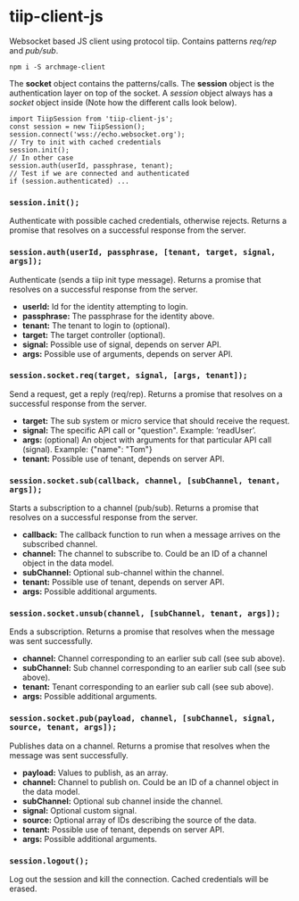 # tiip-client-js
Websocket based JS client using protocol tiip. Contains patterns *req/rep* and *pub/sub*.

```
npm i -S archmage-client
```

The **socket** object contains the patterns/calls. The **session** object is the authentication layer on top of the socket. A *session* object always has a *socket* object inside (Note how the different calls look below).

```
import TiipSession from 'tiip-client-js';
const session = new TiipSession();
session.connect('wss://echo.websocket.org');
// Try to init with cached credentials
session.init();
// In other case
session.auth(userId, passphrase, tenant);
// Test if we are connected and authenticated
if (session.authenticated) ...
```

### ```session.init();```
Authenticate with possible cached credentials, otherwise rejects.
Returns a promise that resolves on a successful response from the server.

### ```session.auth(userId, passphrase, [tenant, target, signal, args]);```
Authenticate (sends a tiip init type message).
Returns a promise that resolves on a successful response from the server.
-	**userId:** Id for the identity attempting to login.
-	**passphrase:** The passphrase for the identity above.
-	**tenant:** The tenant to login to (optional).
-	**target:** The target controller (optional).
-	**signal:** Possible use of signal, depends on server API.
-	**args:** Possible use of arguments, depends on server API.

### ```session.socket.req(target, signal, [args, tenant]);```
Send a request, get a reply (req/rep).
Returns a promise that resolves on a successful response from the server.
-	**target:** The sub system or micro service that should receive the request.
-	**signal:** The specific API call or "question". Example: ‘readUser’.
-	**args:** (optional) An object with arguments for that particular API call (signal). Example: {"name": "Tom"}
-	**tenant:** Possible use of tenant, depends on server API.

### ```session.socket.sub(callback, channel, [subChannel, tenant, args]);```
Starts a subscription to a channel (pub/sub).
Returns a promise that resolves on a successful response from the server.
-	**callback:** The callback function to run when a message arrives on the subscribed channel.
-	**channel:** The channel to subscribe to. Could be an ID of a channel object in the data model.
-	**subChannel:** Optional sub-channel within the channel.
- **tenant:** Possible use of tenant, depends on server API.
-	**args:** Possible additional arguments.

### ```session.socket.unsub(channel, [subChannel, tenant, args]);```
Ends a subscription.
Returns a promise that resolves when the message was sent successfully.
-	**channel:** Channel corresponding to an earlier sub call (see sub above).
-	**subChannel:** Sub channel corresponding to an earlier sub call (see sub above).
-	**tenant:** Tenant corresponding to an earlier sub call (see sub above).
-	**args:** Possible additional arguments.

### ```session.socket.pub(payload, channel, [subChannel, signal, source, tenant, args]);```
Publishes data on a channel.
Returns a promise that resolves when the message was sent successfully.
-	**payload:** Values to publish, as an array.
-	**channel:** Channel to publish on. Could be an ID of a channel object in the data model.
-	**subChannel:** Optional sub channel inside the channel.
-	**signal:** Optional custom signal.
-	**source:** Optional array of IDs describing the source of the data.
-	**tenant:** Possible use of tenant, depends on server API.
-	**args:** Possible additional arguments.

### ```session.logout();```
Log out the session and kill the connection. Cached credentials will be erased.
